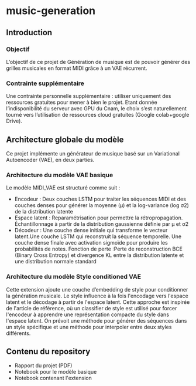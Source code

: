 # music-generation
## Introduction
### Objectif
L’objectif de ce projet de Génération de musique est de pouvoir générer des grilles musicales en format MIDI grâce à un VAE récurrent.

### Contrainte supplémentaire
Une contrainte personnelle supplémentaire : utiliser uniquement des ressources gratuites pour mener à bien le projet. Etant donnée l’indisponibilité du serveur avec GPU du Cnam, le choix s’est naturellement tourné vers l’utilisation de ressources cloud gratuites (Google colab+google Drive).

## Architecture globale du modèle
Ce projet implémente un générateur de musique basé sur un Variational Autoencoder (VAE), en deux parties.
### Architecture du modèle VAE basique

Le modèle MIDI_VAE est structuré comme suit :
* Encodeur : Deux couches LSTM pour traiter les séquences MIDI et des couches denses pour générer la moyenne (μ) et la log-variance (log σ2) de la distribution latente
* Espace latent : Reparamétrisation pour permettre la rétropropagation. Échantillonnage à partir de la distribution gaussienne définie par μ et σ2
* Décodeur : Une couche dense initiale qui transforme le vecteur latent.Une couche LSTM qui reconstruit la séquence temporelle. Une couche dense finale avec activation sigmoïde pour produire les probabilités de notes.
Fonction de perte :Perte de reconstruction BCE (Binary Cross Entropy) et divergence KL entre la distribution latente et une distribution normale standard
### Architecture du modèle Style conditioned VAE
Cette extension ajoute une couche d’embedding de style pour conditionner la génération musicale. Le style influence à la fois l'encodage vers l'espace latent et le décodage à partir de l'espace latent. Cette approche est inspirée de l'article de référence, où un classifier de style est utilisé pour forcer l'encodeur à apprendre une représentation compacte du style dans l'espace latent.
On prévoit une méthode pour générer des séquences dans un style spécifique et une méthode pour interpoler entre deux styles différents.

## Contenu du repository
* Rapport du projet (PDF)
* Notebook pour le modèle basique
* Notebook contenant l'extension
